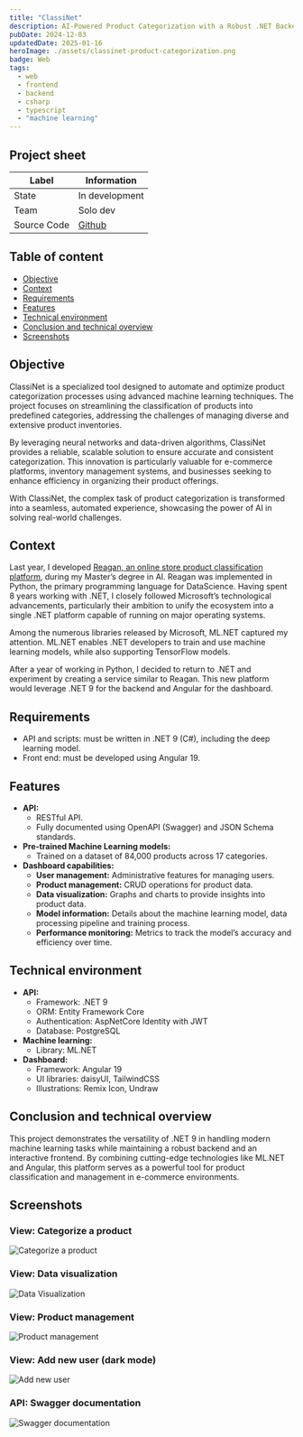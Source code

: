 ```yaml
---
title: "ClassiNet"
description: AI-Powered Product Categorization with a Robust .NET Backend and an Interactive Angular Dashboard.
pubDate: 2024-12-03
updatedDate: 2025-01-16
heroImage: ./assets/classinet-product-categorization.png
badge: Web
tags:
  - web
  - frontend
  - backend
  - csharp
  - typescript
  - "machine learning"
---
```


## Project sheet

| Label       | Information                                       |
| ----------- | ------------------------------------------------- |
| State       | In development                                    |
| Team        | Solo dev                                          |
| Source Code | [Github](https://github.com/JoffreyLGT/ClassiNet) |

## Table of content

- [Objective](#objective)
- [Context](#context)
- [Requirements](#requirements)
- [Features](#features)
- [Technical environment](#technical-environment)
- [Conclusion and technical overview](#conclusion-and-technical-overview)
- [Screenshots](#screenshots)

## Objective

ClassiNet is a specialized tool designed to automate and optimize product categorization processes using advanced machine learning techniques.
The project focuses on streamlining the classification of products into predefined categories, addressing the challenges of managing diverse and extensive product inventories.

By leveraging neural networks and data-driven algorithms, ClassiNet provides a reliable, scalable solution to ensure accurate and consistent categorization. This innovation is particularly valuable for e-commerce platforms, inventory management systems, and businesses seeking to enhance efficiency in organizing their product offerings.

With ClassiNet, the complex task of product categorization is transformed into a seamless, automated experience, showcasing the power of AI in solving real-world challenges.

## Context

Last year, I developed [Reagan, an online store product classification platform](/projects/reagan-online-store-product-classification-platform), during my Master’s degree in AI. Reagan was implemented in Python, the primary programming language for DataScience. Having spent 8 years working with .NET, I closely followed Microsoft’s technological advancements, particularly their ambition to unify the ecosystem into a single .NET platform capable of running on major operating systems.

Among the numerous libraries released by Microsoft, ML.NET captured my attention. ML.NET enables .NET developers to train and use machine learning models, while also supporting TensorFlow models.

After a year of working in Python, I decided to return to .NET and experiment by creating a service similar to Reagan. This new platform would leverage .NET 9 for the backend and Angular for the dashboard.

## Requirements

- API and scripts: must be written in .NET 9 (C#), including the deep learning model.
- Front end: must be developed using Angular 19.

## Features

- **API:**
  - RESTful API.
  - Fully documented using OpenAPI (Swagger) and JSON Schema standards.
- **Pre-trained Machine Learning models:**
  - Trained on a dataset of 84,000 products across 17 categories.
- **Dashboard capabilities:**
  - **User management:** Administrative features for managing users.
  - **Product management:** CRUD operations for product data.
  - **Data visualization:** Graphs and charts to provide insights into product data.
  - **Model information:** Details about the machine learning model, data processing pipeline and training process.
  - **Performance monitoring:** Metrics to track the model’s accuracy and efficiency over time.

## Technical environment

- **API:**
  - Framework: .NET 9
  - ORM: Entity Framework Core
  - Authentication: AspNetCore Identity with JWT
  - Database: PostgreSQL
- **Machine learning:**
  - Library: ML.NET
- **Dashboard:**
  - Framework: Angular 19
  - UI libraries: daisyUI, TailwindCSS
  - Illustrations: Remix Icon, Undraw

## Conclusion and technical overview

This project demonstrates the versatility of .NET 9 in handling modern machine learning tasks while maintaining a robust backend and an interactive frontend. By combining cutting-edge technologies like ML.NET and Angular, this platform serves as a powerful tool for product classification and management in e-commerce environments.

## Screenshots

### View: Categorize a product

![Categorize a product](./assets/classinet-product-categorization.png)

### View: Data visualization

![Data Visualization](./assets/classinet-data-visualization.png)

### View: Product management

![Product management](./assets/classinet-product-management.png)

### View: Add new user (dark mode)

![Add new user](./assets/classinet-add-user.png)

### API: Swagger documentation

![Swagger documentation](./assets/classinet-swagger.png)
